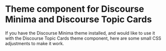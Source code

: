 # Theme component for Discourse Minima and Discourse Topic Cards 

If you have the Discourse Minima theme installed, and would like to use it with the Discourse Topic Cards theme component, here are some small CSS adjustments to make it work.
